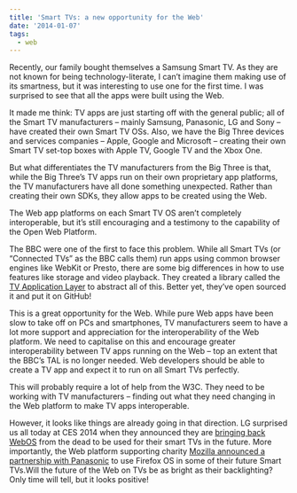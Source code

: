 ```yaml
---
title: 'Smart TVs: a new opportunity for the Web'
date: '2014-01-07'
tags:
  - web
---
```


Recently, our family bought themselves a Samsung Smart TV. As they are not known for being technology-literate, I can’t imagine them making use of its smartness, but it was interesting to use one for the first time. I was surprised to see that all the apps were built using the Web.

It made me think: TV apps are just starting off with the general public; all of the Smart TV manufacturers – mainly Samsung, Panasonic, LG and Sony – have created their own Smart TV OSs. Also, we have the Big Three devices and services companies – Apple, Google and Microsoft – creating their own Smart TV set-top boxes with Apple TV, Google TV and the Xbox One.

But what differentiates the TV manufacturers from the Big Three is that, while the Big Three’s TV apps run on their own proprietary app platforms, the TV manufacturers have all done something unexpected. Rather than creating their own SDKs, they allow apps to be created using the Web.

The Web app platforms on each Smart TV OS aren’t completely interoperable, but it’s still encouraging and a testimony to the capability of the Open Web Platform.

The BBC were one of the first to face this problem. While all Smart TVs (or “Connected TVs” as the BBC calls them) run apps using common browser engines like WebKit or Presto, there are some big differences in how to use features like storage and video playback. They created a library called the [TV Application Layer](http://fmtvp.github.io/tal/) to abstract all of this. Better yet, they’ve open sourced it and put it on GitHub!

This is a great opportunity for the Web. While pure Web apps have been slow to take off on PCs and smartphones, TV manufacturers seem to have a lot more support and appreciation for the interoperability of the Web platform. We need to capitalise on this and encourage greater interoperability between TV apps running on the Web – top an extent that the BBC’s TAL is no longer needed. Web developers should be able to create a TV app and expect it to run on all Smart TVs perfectly.

This will probably require a lot of help from the W3C. They need to be working with TV manufacturers – finding out what they need changing in the Web platform to make TV apps interoperable.

However, it looks like things are already going in that direction. LG surprised us all today at CES 2014 when they announced they are [bringing back WebOS](http://www.theverge.com/2014/1/6/5280206/lg-webos-tv-first-look-ces-2014) from the dead to be used for their smart TVs in the future. More importantly, the Web platform supporting charity [Mozilla announced a partnership with Panasonic](https://blog.mozilla.org/blog/2014/01/06/mozilla-and-partners-to-bring-firefox-os-to-new-platforms-and-devices/) to use Firefox OS in some of their future Smart TVs.Will the future of the Web on TVs be as bright as their backlighting? Only time will tell, but it looks positive!
